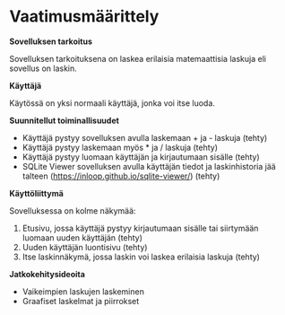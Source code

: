 # **Vaatimusmäärittely**

**Sovelluksen tarkoitus**

Sovelluksen tarkoituksena on laskea erilaisia matemaattisia laskuja eli sovellus on laskin. 

**Käyttäjä**

Käytössä on yksi normaali käyttäjä, jonka voi itse luoda.

**Suunnitellut toiminallisuudet**

- Käyttäjä pystyy sovelluksen avulla laskemaan + ja -  laskuja (tehty)
- Käyttäjä pystyy laskemaan myös * ja / laskuja (tehty)
- Käyttäjä pystyy luomaan käyttäjän ja kirjautumaan sisälle (tehty)
- SQLite Viewer sovelluksen avulla käyttäjän tiedot ja laskinhistoria jää talteen (https://inloop.github.io/sqlite-viewer/) (tehty)

**Käyttöliittymä**

Sovelluksessa on kolme näkymää:
1. Etusivu, jossa käyttäjä pystyy kirjautumaan sisälle tai siirtymään luomaan uuden käyttäjän (tehty)
2. Uuden käyttäjän luontisivu (tehty)
3. Itse laskinnäkymä, jossa laskin voi laskea erilaisia laskuja (tehty)

**Jatkokehitysideoita**
- Vaikeimpien laskujen laskeminen
- Graafiset laskelmat ja piirrokset
